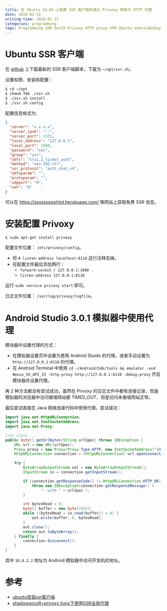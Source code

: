 ```yaml
---
title: 在 Ubuntu 16.04 上配置 SSR 客户端并通过 Privoxy 转换为 HTTP 代理
date: 2018-01-31
writing-time: 2018-01-31
categories: programming
tags: Programming SSR Sock5 Privoxy HTTP proxy VPN Ubuntu android&nbsp;amulator&nbsp;proxy
---
```


# Ubuntu SSR 客户端

在 [github](https://github.com/the0demiurge/CharlesScripts/blob/master/charles/bin/ssr) 上下载最新的 SSR 客户端脚本，下载为 `~/opt/ssr.sh`。

设置权限，安装和配置：

```bash
$ cd ~/opt
$ chmod 766 ./ssr.sh
$ ./ssr.sh install
$ ./ssr.sh config
```

配置信息格式为:

```json
{
  "server": "x.x.x.x",
  "server_ipv6": "::",
  "server_port": 2333,
  "local_address": "127.0.0.1",
  "local_port": 1080,
  "password": "xxx",
  "group": "xxx",
  "obfs": "tls1.2_ticket_auth",
  "method": "aes-192-ctr",
  "ssr_protocol": "auth_sha1_v4",
  "obfsparam": "",
  "protoparam": "",
  "udpport": "0",
  "uot": "0"
}
```

可以在 https://ssssssssjshhd.herokuapp.com/ 等网站上获取免费 SSR 信息。

# 安装配置 Privoxy

```bash
$ sudo apt-get install privoxy
```

配置文件位置： `/etc/privoxy/config`。

+ 将 `# listen-address localhost:8118` 这行注释去掉。
+ 在配置文件最后添加两行：
    - `forward-socks5 / 127.0.0.1:1080 .`
    - `listen-address 127.0.0.1:8118`

运行 `sudo service privoxy start` 即可。

日志文件位置： `/var/log/privoxy/logfile`。

# Android Studio 3.0.1 模拟器中使用代理

模块器中设置代理的方式：

+ 在模拟器设置页中设置为使用 Android Stuido 的代理，或者手动设置为 `http://127.0.0.1:8118` 的代理。
+ 在 Android Terminal 中使用 `cd ~/Android/Sdk/tools && emulator -avd Nexus_5X_API_23 -http-proxy http://127.0.0.1:8118 -debug-proxy` 开启模块器并设置代理。


再 2 种方法都没有尝试成功，虽然在 Privoxy 的日志文件中都有连接记录，但是模拟器的浏览器中访问被墙网站都 TIMED_OUT，但是访问未被墙网站正常。

最后尝试直接在 Java 网络连接代码中使用代理，尝试成功：

```java
import java.net.HttpURLConnection;
import java.net.InetSocketAddress;
import java.net.Proxy;

//in class ...
public byte[] getUrlBytes(String urlSpec) throws IOException {
    URL url = new URL(urlSpec);
    Proxy proxy = new Proxy(Proxy.Type.HTTP, new InetSocketAddress("10.0.2.2", 8118));
    HttpURLConnection connection = (HttpURLConnection) url.openConnection(proxy);

    try {
        ByteArrayOutputStream out = new ByteArrayOutputStream();
        InputStream in = connection.getInputStream();

        if (connection.getResponseCode() != HttpURLConnection.HTTP_OK) {
            throw new IOException(connection.getResponseMessage() +
                ": with " + urlSpec );
        }

        int bytesRead = 0;
        byte[] buffer = new byte[1024];
        while ((bytesRead = in.read(buffer)) > 0) {
            out.write(buffer, 0, bytesRead);
        }
        out.close();
        return out.toByteArray();
    } finally {
        connection.disconnect();
    }
}
```

其中 `10.0.2.2` 地址为 Android 模拟器中访问开发机的地址。

# 参考

+ [ubuntu安装ssr客户端](http://blog.csdn.net/Martind/article/details/78951425)
+ [shadowsocsR+privoxy liunx下使用SSR全局代理](https://kinoko3.github.io/2017/10/18/shadowsocsR-privoxy-liunx%E4%B8%8B%E4%BD%BF%E7%94%A8SSR%E5%85%A8%E5%B1%80%E4%BB%A3%E7%90%86/)
